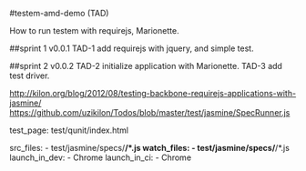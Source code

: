 #testem-amd-demo (TAD)

How to run testem with requirejs, Marionette.

##sprint 1 v0.0.1
TAD-1 add requirejs with jquery, and simple test. 

##sprint 2 v0.0.2
TAD-2 initialize application with Marionette.
TAD-3 add test driver.

http://kilon.org/blog/2012/08/testing-backbone-requirejs-applications-with-jasmine/
https://github.com/uzikilon/Todos/blob/master/test/jasmine/SpecRunner.js


test_page: test/qunit/index.html

src_files:
	- test/jasmine/specs/**/*.js
watch_files:
	- test/jasmine/specs/**/*.js
launch_in_dev:
	- Chrome
launch_in_ci:
	- Chrome
	
	
<!doctype html>
<html lang="en">
<head>
  <meta charset="UTF-8">
  <title>Jasmine Spec Runner</title>
  <link rel="stylesheet" type="text/css" href="../lib/jasmine/jasmine.css">
</head>
<body>
  <div id="sandbox" style="overflow:hidden; height:1px;"></div>
  
  <!-- 
  <script src="lib/jasmine-2.0.0/jasmine.js"></script>
  <script src="lib/jasmine-2.0.0/jasmine-html.js"></script>
  <script src="lib/jasmine-2.0.0/boot.js"></script>
   -->
  <script src="../../app/js/vendor/require/require.js" data-main="SpecRunner"></script>
</body>
</html>